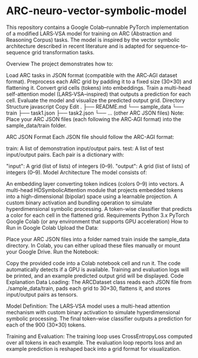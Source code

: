 # ARC-neuro-vector-symbolic-model
This repository contains a Google Colab–runnable PyTorch implementation of a modified LARS‑VSA model for training on ARC (Abstraction and Reasoning Corpus) tasks. The model is inspired by the vector symbolic architecture described in recent literature and is adapted for sequence-to-sequence grid transformation tasks.

Overview
The project demonstrates how to:

Load ARC tasks in JSON format (compatible with the ARC‑AGI dataset format).
Preprocess each ARC grid by padding it to a fixed size (30×30) and flattening it.
Convert grid cells (tokens) into embeddings.
Train a multi-head self-attention model (LARS‑VSA–inspired) that outputs a prediction for each cell.
Evaluate the model and visualize the predicted output grid.
Directory Structure
javascript
Copy
Edit
.
├── README.md
└── sample_data
    └── train
        ├── task1.json
        ├── task2.json
        └── ... (other ARC JSON files)
Note: Place your ARC JSON files (each following the ARC‑AGI format) into the sample_data/train folder.

ARC JSON Format
Each JSON file should follow the ARC-AGI format:

train: A list of demonstration input/output pairs.
test: A list of test input/output pairs.
Each pair is a dictionary with:

"input": A grid (list of lists) of integers (0–9).
"output": A grid (list of lists) of integers (0–9).
Model Architecture
The model consists of:

An embedding layer converting token indices (colors 0–9) into vectors.
A multi-head HDSymbolicAttention module that projects embedded tokens into a high-dimensional (bipolar) space using a learnable projection.
A custom binary activation and bundling operation to simulate hyperdimensional symbolic processing.
A token-wise classifier that predicts a color for each cell in the flattened grid.
Requirements
Python 3.x
PyTorch
Google Colab (or any environment that supports GPU acceleration)
How to Run in Google Colab
Upload the Data:

Place your ARC JSON files into a folder named train inside the sample_data directory. In Colab, you can either upload these files manually or mount your Google Drive.
Run the Notebook:

Copy the provided code into a Colab notebook cell and run it.
The code automatically detects if a GPU is available.
Training and evaluation logs will be printed, and an example predicted output grid will be displayed.
Code Explanation
Data Loading:
The ARCDataset class reads each JSON file from ./sample_data/train, pads each grid to 30×30, flattens it, and stores input/output pairs as tensors.

Model Definition:
The LARS‑VSA model uses a multi-head attention mechanism with custom binary activation to simulate hyperdimensional symbolic processing. The final token-wise classifier outputs a prediction for each of the 900 (30×30) tokens.

Training and Evaluation:
The training loop uses CrossEntropyLoss computed over all tokens in each example. The evaluation loop reports loss and an example prediction is reshaped back into a grid format for visualization.
